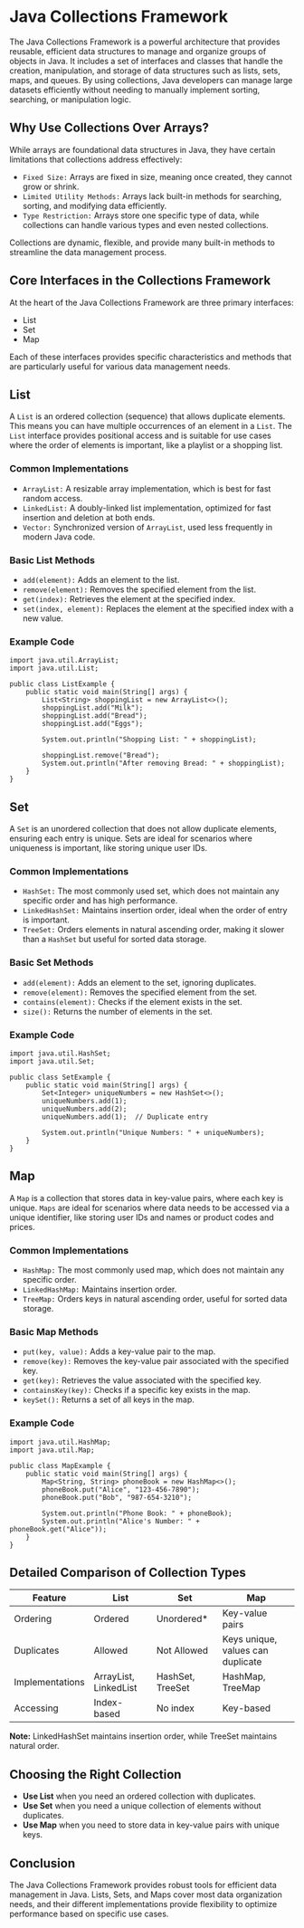 # Java Collections Framework
The Java Collections Framework is a powerful architecture that provides reusable, efficient data structures to manage and organize groups of objects in Java. It includes a set of interfaces and classes that handle the creation, manipulation, and storage of data structures such as lists, sets, maps, and queues. By using collections, Java developers can manage large datasets efficiently without needing to manually implement sorting, searching, or manipulation logic.

## Why Use Collections Over Arrays?
While arrays are foundational data structures in Java, they have certain limitations that collections address effectively:
* `Fixed Size:` Arrays are fixed in size, meaning once created, they cannot grow or shrink.
* `Limited Utility Methods:` Arrays lack built-in methods for searching, sorting, and modifying data efficiently.
* `Type Restriction:` Arrays store one specific type of data, while collections can handle various types and even nested collections.

Collections are dynamic, flexible, and provide many built-in methods to streamline the data management process.

## Core Interfaces in the Collections Framework
At the heart of the Java Collections Framework are three primary interfaces:
* List
* Set
* Map

Each of these interfaces provides specific characteristics and methods that are particularly useful for various data management needs.

## List
A `List` is an ordered collection (sequence) that allows duplicate elements. This means you can have multiple occurrences of an element in a `List`. The `List` interface provides positional access and is suitable for use cases where the order of elements is important, like a playlist or a shopping list.

### Common Implementations
* `ArrayList:` A resizable array implementation, which is best for fast random access.
* `LinkedList:` A doubly-linked list implementation, optimized for fast insertion and deletion at both ends.
* `Vector:` Synchronized version of `ArrayList`, used less frequently in modern Java code.

### Basic List Methods
* `add(element):` Adds an element to the list.
* `remove(element):` Removes the specified element from the list.
* `get(index):` Retrieves the element at the specified index.
* `set(index, element):` Replaces the element at the specified index with a new value.

### Example Code
```
import java.util.ArrayList;
import java.util.List;

public class ListExample {
    public static void main(String[] args) {
        List<String> shoppingList = new ArrayList<>();
        shoppingList.add("Milk");
        shoppingList.add("Bread");
        shoppingList.add("Eggs");

        System.out.println("Shopping List: " + shoppingList);

        shoppingList.remove("Bread");
        System.out.println("After removing Bread: " + shoppingList);
    }
}
```

## Set
A `Set` is an unordered collection that does not allow duplicate elements, ensuring each entry is unique. Sets are ideal for scenarios where uniqueness is important, like storing unique user IDs.

### Common Implementations
* `HashSet:` The most commonly used set, which does not maintain any specific order and has high performance.
* `LinkedHashSet:` Maintains insertion order, ideal when the order of entry is important.
* `TreeSet:` Orders elements in natural ascending order, making it slower than a `HashSet` but useful for sorted data storage.

### Basic Set Methods
* `add(element):` Adds an element to the set, ignoring duplicates.
* `remove(element):` Removes the specified element from the set.
* `contains(element):` Checks if the element exists in the set.
* `size():` Returns the number of elements in the set.

### Example Code
```
import java.util.HashSet;
import java.util.Set;

public class SetExample {
    public static void main(String[] args) {
        Set<Integer> uniqueNumbers = new HashSet<>();
        uniqueNumbers.add(1);
        uniqueNumbers.add(2);
        uniqueNumbers.add(1);  // Duplicate entry

        System.out.println("Unique Numbers: " + uniqueNumbers);
    }
}
```

## Map
A `Map` is a collection that stores data in key-value pairs, where each key is unique. `Maps` are ideal for scenarios where data needs to be accessed via a unique identifier, like storing user IDs and names or product codes and prices.

### Common Implementations
* `HashMap:` The most commonly used map, which does not maintain any specific order.
* `LinkedHashMap:` Maintains insertion order.
* `TreeMap:` Orders keys in natural ascending order, useful for sorted data storage.

### Basic Map Methods
* `put(key, value):` Adds a key-value pair to the map.
* `remove(key):` Removes the key-value pair associated with the specified key.
* `get(key):` Retrieves the value associated with the specified key.
* `containsKey(key):` Checks if a specific key exists in the map.
* `keySet():` Returns a set of all keys in the map.

### Example Code
```
import java.util.HashMap;
import java.util.Map;

public class MapExample {
    public static void main(String[] args) {
        Map<String, String> phoneBook = new HashMap<>();
        phoneBook.put("Alice", "123-456-7890");
        phoneBook.put("Bob", "987-654-3210");

        System.out.println("Phone Book: " + phoneBook);
        System.out.println("Alice's Number: " + phoneBook.get("Alice"));
    }
}
```

## Detailed Comparison of Collection Types
| Feature | List | Set | Map |
| ----------------|-------|---------|----------|
|     Ordering     |  Ordered  |   Unordered*    |    Key-value pairs    |
|     Duplicates     |  Allowed  |   Not Allowed   |    Keys unique, values can duplicate    |
|    Implementations    |  ArrayList, LinkedList  |   HashSet, TreeSet   |    HashMap, TreeMap   |
|     Accessing      |  Index-based  |   No index   |    Key-based   |

**Note:** LinkedHashSet maintains insertion order, while TreeSet maintains natural order.

## Choosing the Right Collection
* **Use List** when you need an ordered collection with duplicates.
* **Use Set** when you need a unique collection of elements without duplicates.
* **Use Map** when you need to store data in key-value pairs with unique keys.

## Conclusion
The Java Collections Framework provides robust tools for efficient data management in Java. Lists, Sets, and Maps cover most data organization needs, and their different implementations provide flexibility to optimize performance based on specific use cases.
